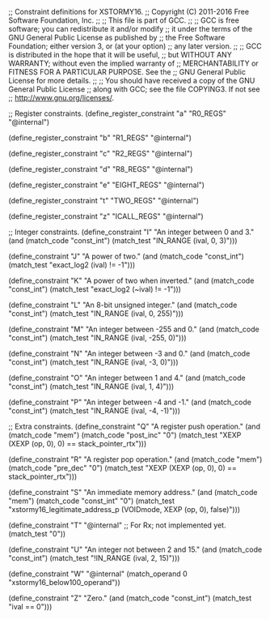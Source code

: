 ;; Constraint definitions for XSTORMY16.
;; Copyright (C) 2011-2016 Free Software Foundation, Inc.
;;
;; This file is part of GCC.
;;
;; GCC is free software; you can redistribute it and/or modify
;; it under the terms of the GNU General Public License as published by
;; the Free Software Foundation; either version 3, or (at your option)
;; any later version.
;;
;; GCC is distributed in the hope that it will be useful,
;; but WITHOUT ANY WARRANTY; without even the implied warranty of
;; MERCHANTABILITY or FITNESS FOR A PARTICULAR PURPOSE.  See the
;; GNU General Public License for more details.
;;
;; You should have received a copy of the GNU General Public License
;; along with GCC; see the file COPYING3.  If not see
;; <http://www.gnu.org/licenses/>.

;; Register constraints.
(define_register_constraint "a" "R0_REGS"
  "@internal")

(define_register_constraint "b" "R1_REGS"
  "@internal")

(define_register_constraint "c" "R2_REGS"
  "@internal")

(define_register_constraint "d" "R8_REGS"
  "@internal")

(define_register_constraint "e" "EIGHT_REGS"
  "@internal")

(define_register_constraint "t" "TWO_REGS"
  "@internal")

(define_register_constraint "z" "ICALL_REGS"
  "@internal")

;; Integer constraints.
(define_constraint "I"
  "An integer between 0 and 3."
  (and (match_code "const_int")
       (match_test "IN_RANGE (ival, 0, 3)")))

(define_constraint "J"
  "A power of two."
  (and (match_code "const_int")
       (match_test "exact_log2 (ival) != -1")))

(define_constraint "K"
  "A power of two when inverted."
  (and (match_code "const_int")
       (match_test "exact_log2 (~ival) != -1")))

(define_constraint "L"
  "An 8-bit unsigned integer."
  (and (match_code "const_int")
       (match_test "IN_RANGE (ival, 0, 255)")))

(define_constraint "M"
  "An integer between -255 and 0."
  (and (match_code "const_int")
       (match_test "IN_RANGE (ival, -255, 0)")))

(define_constraint "N"
  "An integer between -3 and 0."
  (and (match_code "const_int")
       (match_test "IN_RANGE (ival, -3, 0)")))

(define_constraint "O"
  "An integer between 1 and 4."
  (and (match_code "const_int")
       (match_test "IN_RANGE (ival, 1, 4)")))

(define_constraint "P"
  "An integer between -4 and -1."
  (and (match_code "const_int")
       (match_test "IN_RANGE (ival, -4, -1)")))

;; Extra constraints.
(define_constraint "Q"
  "A register push operation."
  (and (match_code "mem")
       (match_code "post_inc" "0")
       (match_test "XEXP (XEXP (op, 0), 0) == stack_pointer_rtx")))

(define_constraint "R"
  "A register pop operation."
  (and (match_code "mem")
       (match_code "pre_dec" "0")
       (match_test "XEXP (XEXP (op, 0), 0) == stack_pointer_rtx")))

(define_constraint "S"
  "An immediate memory address."
  (and (match_code "mem")
       (match_code "const_int" "0")
       (match_test "xstormy16_legitimate_address_p (VOIDmode, XEXP (op, 0), false)")))

(define_constraint "T"
  "@internal"
  ;; For Rx; not implemented yet.
  (match_test "0"))

(define_constraint "U"
  "An integer not between 2 and 15."
  (and (match_code "const_int")
       (match_test "!IN_RANGE (ival, 2, 15)")))

(define_constraint "W"
  "@internal"
  (match_operand 0 "xstormy16_below100_operand"))

(define_constraint "Z"
  "Zero."
  (and (match_code "const_int")
       (match_test "ival == 0")))